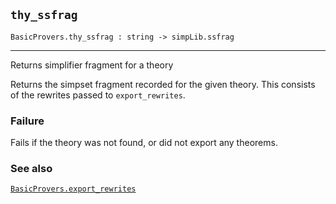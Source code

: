 ## `thy_ssfrag`

``` hol4
BasicProvers.thy_ssfrag : string -> simpLib.ssfrag
```

------------------------------------------------------------------------

Returns simplifier fragment for a theory

Returns the simpset fragment recorded for the given theory. This
consists of the rewrites passed to `export_rewrites`.

### Failure

Fails if the theory was not found, or did not export any theorems.

### See also

[`BasicProvers.export_rewrites`](#BasicProvers.export_rewrites)
